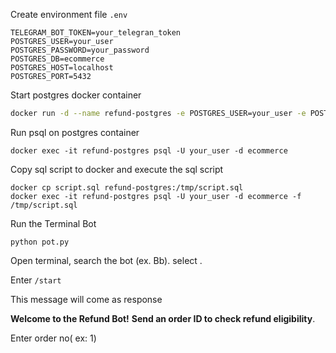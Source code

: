 Create environment file `.env`

```
TELEGRAM_BOT_TOKEN=your_telegran_token
POSTGRES_USER=your_user
POSTGRES_PASSWORD=your_password
POSTGRES_DB=ecommerce
POSTGRES_HOST=localhost
POSTGRES_PORT=5432
```
Start postgres docker container 
```sh
docker run -d --name refund-postgres -e POSTGRES_USER=your_user -e POSTGRES_PASSWORD=your_password -e POSTGRES_DB=ecommerce -p 5432:5432 postgres:15
```
Run psql on postgres container
```
docker exec -it refund-postgres psql -U your_user -d ecommerce
```

Copy sql script to docker and execute the sql script
```
docker cp script.sql refund-postgres:/tmp/script.sql 
docker exec -it refund-postgres psql -U your_user -d ecommerce -f /tmp/script.sql
```
Run the Terminal Bot
```
python pot.py
```
Open terminal, search the bot (ex. Bb). select .

Enter `/start` 

This message will come as response

**Welcome to the Refund Bot!**
**Send an order ID to check refund eligibility**.

Enter order no( ex: 1)
